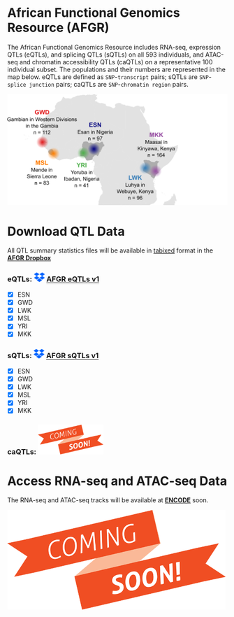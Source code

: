 # African Functional Genomics Resource (AFGR)
The African Functional Genomics Resource includes RNA-seq, expression QTLs (eQTLs), and splicing QTLs (sQTLs) on all 593 individuals, and ATAC-seq and chromatin accessibility QTLs (caQTLs) on a representative 100 individual subset. The populations and their numbers are represented in the map below. eQTLs are defined as `SNP`-`transcript` pairs; sQTLs are `SNP`-`splice junction` pairs; caQTLs are `SNP`-`chromatin region` pairs.

![AFGR](https://github.com/smontgomlab/AFGR/blob/main/images/AFGRmap.png)

# Download QTL Data

All QTL summary statistics files will be available in [tabixed](http://www.htslib.org/doc/tabix.html) format in the **[AFGR Dropbox](https://www.dropbox.com/sh/lvd39v94u6947lv/AACsEkCm2LLFhvFE84MEeFqUa?dl=0)**

### eQTLs: <img src="https://github.com/smontgomlab/AFGR/blob/main/images/dropbox.png" width="25"> **[AFGR eQTLs v1](https://www.dropbox.com/sh/fikqu51rkxco2ra/AAAz9c-wnxuL_8BHxhzQUN7Ia?dl=0)**
- [x] ESN
- [x] GWD
- [x] LWK
- [x] MSL
- [x] YRI
- [x] MKK

### sQTLs: <img src="https://github.com/smontgomlab/AFGR/blob/main/images/dropbox.png" width="25"> **[AFGR sQTLs v1](https://www.dropbox.com/sh/vs0citst0q5vz2i/AAA-qiQh_BJIj9w0Qk6DtKwPa?dl=0)**
- [x] ESN
- [x] GWD
- [x] LWK
- [x] MSL
- [x] YRI
- [x] MKK

### caQTLs: <img src="https://github.com/smontgomlab/AFGR/blob/main/images/comingsoon.png" width="150">

# Access RNA-seq and ATAC-seq Data

The RNA-seq and ATAC-seq tracks will be available at **[ENCODE](https://www.encodeproject.org/)** soon.

<img src="https://github.com/smontgomlab/AFGR/blob/main/images/comingsoon.png" width="500">
